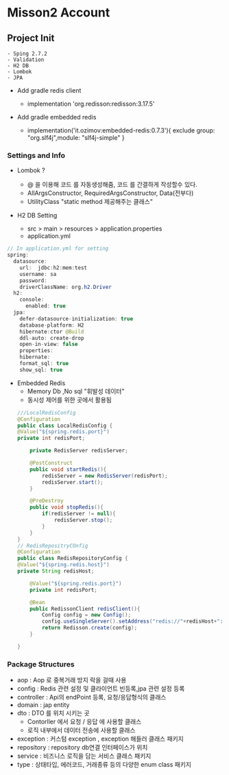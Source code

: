 # Misson2 Account

## Project Init
    - Sping 2.7.2
    - Validation
    - H2 DB
    - Lombok
    - JPA

- Add gradle redis client
  - implementation 'org.redisson:redisson:3.17.5'

- Add gradle embedded redis
  - implementation('it.ozimov:embedded-redis:0.7.3'){
  exclude group: "org.slf4j",module: "slf4j-simple"
  }

### Settings and Info
- Lombok ? 
  - @ 을 이용해 코드 를 자동생성해줌, 코드 를 간결하게 작성할수 있다.
  - AllArgsConstructor, RequiredArgsConstructor, Data(전부다)
  - UtilityClass "static method 제공해주는 클래스"

- H2 DB Setting
  - src > main > resources > application.properties
  - application.yml
```java
// In application.yml for setting
spring:
  datasource:
    url:  jdbc:h2:mem:test
    username: sa
    password:
    driverClassName: org.h2.Driver
  h2:
    console:
      enabled: true
  jpa:
    defer-datasource-initialization: true
    database-platform: H2
    hibernate:ctor @Build
    ddl-auto: create-drop
    open-in-view: false
    properties:
    hibernate:
    format_sql: true
    show_sql: true

```

- Embedded Redis
  - Memory Db ,No sql "휘발성 데이터"
  - 동시성 제어를 위한 곳에서 활용됨 
  ```java
  ///LocalRedisConfig
  @Configuration
  public class LocalRedisConfig {
  @Value("${spring.redis.port}")
  private int redisPort;
  
      private RedisServer redisServer;
  
      @PostConstruct
      public void startRedis(){
          redisServer = new RedisServer(redisPort);
          redisServer.start();
      }
  
      @PreDestroy
      public void stopRedis(){
          if(redisServer != null){
              redisServer.stop();
          }
      }
  }
  // RedisRepositryCOnfig
  @Configuration
  public class RedisRepositoryConfig {
  @Value("${spring.redis.host}")
  private String redisHost;
  
      @Value("${spring.redis.port}")
      private int redisPort;
  
      @Bean
      public RedissonClient redisClient(){
          Config config = new Config();
          config.useSingleServer().setAddress("redis://"+redisHost+":"+redisPort);
          return Redisson.create(config);
      }
  
  }
  ```

### Package Structures
- aop : Aop 로 중복거래 방지 락을 걸때 사용
- config : Redis 관련 설정 및 클라이언트 빈등록,jpa 관련 설정 등록
- controller : Api의 endPoint 등록, 요청/응답형식의 클래스
- domain : jap entity
- dto : DTO 를 위치 시키는 곳
  - Contorller 에서 요청 / 응답 에 사용할 클래스
  - 로직 내부에서 데이터 전송에 사용할 클래스
- exception : 커스텀 exception , exception 해들러 클래스 패키지
- repository : repository db연결 인터페이스가 위치
- service : 비즈니스 로직을 담는 서비스 클래스 패키지
- type : 상태타입, 에러코드, 거래종류 등의 다양한 enum class 패키지

